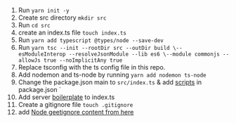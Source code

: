 1. Run `yarn init -y`
2. Create src directory `mkdir src`
3. Run `cd src`
4. create an index.ts file `touch index.ts`
5. Run `yarn add typescript @types/node --save-dev`
6. Run `yarn tsc --init --rootDir src --outDir build \--esModuleInterop --resolveJsonModule --lib es6 \--module commonjs --allowJs true --noImplicitAny true`
7. Replace tsconfig with the ts config file in this repo.
8. Add nodemon and ts-node by running `yarn add nodemon ts-node`
9. Change the package.json main to `src/index.ts` & add [scripts]("./scripts.json) in package.json `
10. Add server [boilerplate]("./boilerplate.ts") to index.ts
11. Create a gitignore file `touch .gitignore`
12. add [Node geetignore content from here](https://github.com/github/gitignore/blob/main/Node.gitignore)
